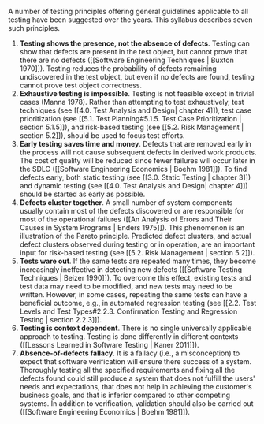  A number of testing principles offering general guidelines applicable to all testing have been suggested over the years.  This syllabus describes seven such principles.

1. **Testing shows the presence, not the absence of defects**.  Testing can show that defects are present in the test object, but cannot prove that there are no defects ([[Software Engineering Techniques | Buxton 1970]]).  Testing reduces the probability of defects remaining undiscovered in the test object, but even if no defects are found, testing cannot prove test object correctness.
2. **Exhaustive testing is impossible**.  Testing is not feasible except in trivial cases (Manna 1978).  Rather than attempting to test exhaustively, test techniques (see [[4.0.  Test Analysis and Design| chapter 4]]), test case prioritization (see [[5.1.  Test Planning#5.1.5. Test Case Prioritization | section 5.1.5]]), and risk-based testing (see [[5.2.  Risk Management | section 5.2]]), should be used to focus test efforts.
3. **Early testing saves time and money**.  Defects that are removed early in the process will not cause subsequent defects in derived work products.  The cost of quality will be reduced since fewer failures will occur later in the SDLC ([[Software Engineering Economics | Boehm 1981]]).  To find defects early, both static testing (see [[3.0.  Static Testing | chapter 3]]) and dynamic testing (see [[4.0.  Test Analysis and Design| chapter 4]]) should be started as early as possible.
4. **Defects cluster together**.  A small number of system components usually contain most of the defects discovered or are responsible for most of the operational failures ([[An Analysis of Errors and Their Causes in System Programs | Enders 1975]]).  This phenomenon is an illustration of the Pareto principle.  Predicted defect clusters, and actual defect clusters observed during testing or in operation, are an important input for risk-based testing (see [[5.2.  Risk Management | section 5.2]]).
5. **Tests ware out**.  If the same tests are repeated many times, they become increasingly ineffective in detecting new defects ([[Software Testing Techniques | Beizer 1990]]).  To overcome this effect, existing tests and test data may need to be modified, and new tests may need to be written.  However, in some cases, repeating the same tests can have a beneficial outcome, e.g., in automated regression testing (see [[2.2.  Test Levels and Test Types#2.2.3. Confirmation Testing and Regression Testing | section 2.2.3]]).
6. **Testing is context dependent**.  There is no single universally applicable approach to testing.  Testing is done differently in different contexts ([[Lessons Learned in Software Testing | Kaner 2011]]).
7. **Absence-of-defects fallacy**.  It is a fallacy (i.e., a misconception) to expect that software verification will ensure there success of a system.  Thoroughly testing all the specified requirements and fixing all the defects found could still produce a system that does not fulfill the users' needs and expectations, that does not help in achieving the customer's business goals, and that is inferior compared to other competing systems.  In addition to verification, validation should also be carried out ([[Software Engineering Economics | Boehm 1981]]).